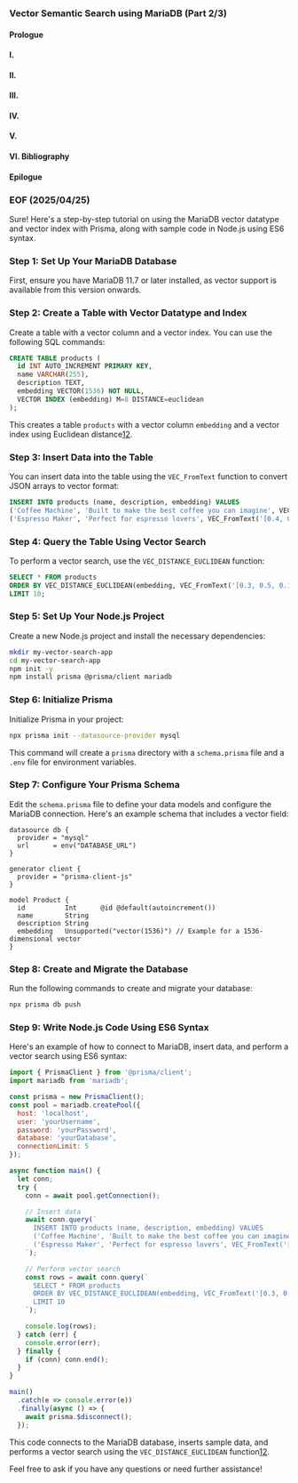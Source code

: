 ### Vector Semantic Search using MariaDB (Part 2/3)

#### Prologue 

#### I. 

#### II. 

#### III. 

#### IV. 

#### V. 

#### VI. Bibliography

#### Epilogue 

### EOF (2025/04/25)


Sure! Here's a step-by-step tutorial on using the MariaDB vector datatype and vector index with Prisma, along with sample code in Node.js using ES6 syntax.

### Step 1: Set Up Your MariaDB Database
First, ensure you have MariaDB 11.7 or later installed, as vector support is available from this version onwards.

### Step 2: Create a Table with Vector Datatype and Index
Create a table with a vector column and a vector index. You can use the following SQL commands:
```sql
CREATE TABLE products (
  id INT AUTO_INCREMENT PRIMARY KEY,
  name VARCHAR(255),
  description TEXT,
  embedding VECTOR(1536) NOT NULL,
  VECTOR INDEX (embedding) M=8 DISTANCE=euclidean
);
```
This creates a table `products` with a vector column `embedding` and a vector index using Euclidean distance[1](https://mariadb.com/kb/en/vector-overview/)[2](https://mariadb.org/projects/mariadb-vector/).

### Step 3: Insert Data into the Table
You can insert data into the table using the `VEC_FromText` function to convert JSON arrays to vector format:
```sql
INSERT INTO products (name, description, embedding) VALUES
('Coffee Machine', 'Built to make the best coffee you can imagine', VEC_FromText('[0.3, 0.5, 0.2, 0.1]')),
('Espresso Maker', 'Perfect for espresso lovers', VEC_FromText('[0.4, 0.6, 0.3, 0.2]'));
```

### Step 4: Query the Table Using Vector Search
To perform a vector search, use the `VEC_DISTANCE_EUCLIDEAN` function:
```sql
SELECT * FROM products
ORDER BY VEC_DISTANCE_EUCLIDEAN(embedding, VEC_FromText('[0.3, 0.5, 0.1, 0.3]'))
LIMIT 10;
```

### Step 5: Set Up Your Node.js Project
Create a new Node.js project and install the necessary dependencies:
```bash
mkdir my-vector-search-app
cd my-vector-search-app
npm init -y
npm install prisma @prisma/client mariadb
```

### Step 6: Initialize Prisma
Initialize Prisma in your project:
```bash
npx prisma init --datasource-provider mysql
```
This command will create a `prisma` directory with a `schema.prisma` file and a `.env` file for environment variables.

### Step 7: Configure Your Prisma Schema
Edit the `schema.prisma` file to define your data models and configure the MariaDB connection. Here's an example schema that includes a vector field:
```prisma
datasource db {
  provider = "mysql"
  url      = env("DATABASE_URL")
}

generator client {
  provider = "prisma-client-js"
}

model Product {
  id          Int      @id @default(autoincrement())
  name        String
  description String
  embedding   Unsupported("vector(1536)") // Example for a 1536-dimensional vector
}
```

### Step 8: Create and Migrate the Database
Run the following commands to create and migrate your database:
```bash
npx prisma db push
```

### Step 9: Write Node.js Code Using ES6 Syntax
Here's an example of how to connect to MariaDB, insert data, and perform a vector search using ES6 syntax:
```javascript
import { PrismaClient } from '@prisma/client';
import mariadb from 'mariadb';

const prisma = new PrismaClient();
const pool = mariadb.createPool({
  host: 'localhost',
  user: 'yourUsername',
  password: 'yourPassword',
  database: 'yourDatabase',
  connectionLimit: 5
});

async function main() {
  let conn;
  try {
    conn = await pool.getConnection();

    // Insert data
    await conn.query(`
      INSERT INTO products (name, description, embedding) VALUES
      ('Coffee Machine', 'Built to make the best coffee you can imagine', VEC_FromText('[0.3, 0.5, 0.2, 0.1]')),
      ('Espresso Maker', 'Perfect for espresso lovers', VEC_FromText('[0.4, 0.6, 0.3, 0.2]'))
    `);

    // Perform vector search
    const rows = await conn.query(`
      SELECT * FROM products
      ORDER BY VEC_DISTANCE_EUCLIDEAN(embedding, VEC_FromText('[0.3, 0.5, 0.1, 0.3]'))
      LIMIT 10
    `);

    console.log(rows);
  } catch (err) {
    console.error(err);
  } finally {
    if (conn) conn.end();
  }
}

main()
  .catch(e => console.error(e))
  .finally(async () => {
    await prisma.$disconnect();
  });
```

This code connects to the MariaDB database, inserts sample data, and performs a vector search using the `VEC_DISTANCE_EUCLIDEAN` function[1](https://mariadb.com/kb/en/vector-overview/)[2](https://mariadb.org/projects/mariadb-vector/).

Feel free to ask if you have any questions or need further assistance!

